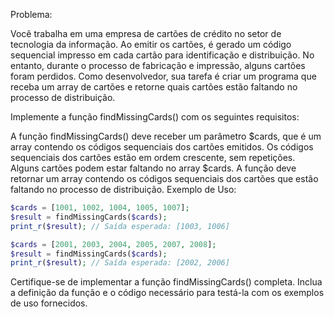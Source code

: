 Problema:

Você trabalha em uma empresa de cartões de crédito no setor de tecnologia da informação. Ao emitir os cartões, é gerado um código sequencial impresso em cada cartão para identificação e distribuição. No entanto, durante o processo de fabricação e impressão, alguns cartões foram perdidos. Como desenvolvedor, sua tarefa é criar um programa que receba um array de cartões e retorne quais cartões estão faltando no processo de distribuição.

Implemente a função findMissingCards() com os seguintes requisitos:

A função findMissingCards() deve receber um parâmetro $cards, que é um array contendo os códigos sequenciais dos cartões emitidos.
Os códigos sequenciais dos cartões estão em ordem crescente, sem repetições.
Alguns cartões podem estar faltando no array $cards.
A função deve retornar um array contendo os códigos sequenciais dos cartões que estão faltando no processo de distribuição.
Exemplo de Uso:
```php
$cards = [1001, 1002, 1004, 1005, 1007];
$result = findMissingCards($cards);
print_r($result); // Saída esperada: [1003, 1006]

$cards = [2001, 2003, 2004, 2005, 2007, 2008];
$result = findMissingCards($cards);
print_r($result); // Saída esperada: [2002, 2006]
```



Certifique-se de implementar a função findMissingCards() completa. Inclua a definição da função e o código necessário para testá-la com os exemplos de uso fornecidos.
